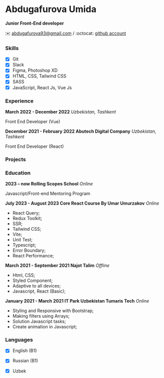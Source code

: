 
# Abdugafurova Umida

**Junior Front-End developer**

:envelope: <abdugafurova93@gmail.com> / :octocat: [github account](https://github.com/AbdugafurovaUmida)

### Skills
- [x] Git
- [x] Slack
- [x] Figma, Photoshop XD
- [x] HTML, CSS, Tailwind CSS
- [x] SASS
- [x] JavaScript, React Js, Vue Js

### Experience

**March 2022 - December 2022** *Uzbekistan, Tashkent*

Front End Developer (Vue)

**December 2021 - February 2022 Abutech Digital Company** *Uzbekistan, Tashkent*

Front End Developer (React)

### Projects

### Education

**2023 – now Rolling Scopes School** *Online*

Javascript/Front-end Mentoring Program

**July 2023 - August 2023 Core React Course By Umar Umurzakov** *Online* 

- React Query;
- Redux Toolkit;
- SSR;
- Tailwind CSS;
- Vite;
- Unit Test;
- Typescript;
- Error Boundary;
- React Performance;

**March 2021 - September 2021 Najot Talim** *Offline*

- Html, CSS;
- Styled Component;
- Adaptive to all devices;
- Javascript, React (Basic);

**January 2021 - March 2021 IT Park Uzbekistan Tumaris Tech** *Online*

- Styling and Responsive with Bootstrap;
- Making filters using Arrays;
- Solution Javascript tasks;
- Create animation in Javascript;

### Languages

- [x] English (B1)
- [x] Russian (B1)
- [x] Uzbek

